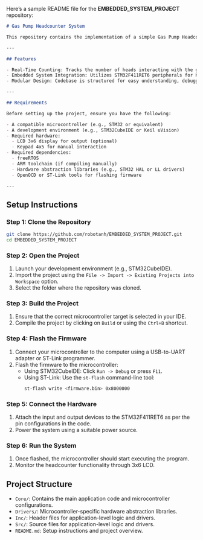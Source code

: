 Here’s a sample README file for the **EMBEDDED_SYSTEM_PROJECT** repository:

```markdown
# Gas Pump Headcounter System

This repository contains the implementation of a simple Gas Pump Headcounter System, developed as part of an Embedded System Project. 

---

## Features

- Real-Time Counting: Tracks the number of heads interacting with the gas pump.
- Embedded System Integration: Utilizes STM32F411RET6 peripherals for KEYPAD and LCD.
- Modular Design: Codebase is structured for easy understanding, debugging, and maintenance.

---

## Requirements

Before setting up the project, ensure you have the following:

- A compatible microcontroller (e.g., STM32 or equivalent)
- A development environment (e.g., STM32CubeIDE or Keil uVision)
- Required hardware:
  - LCD 3x6 display for output (optional)
  - Keypad 4x5 for manual interaction
- Required dependencies:
  - freeRTOS
  - ARM toolchain (if compiling manually)
  - Hardware abstraction libraries (e.g., STM32 HAL or LL drivers)
  - OpenOCD or ST-Link tools for flashing firmware

---
```

## Setup Instructions

### Step 1: Clone the Repository

```bash
git clone https://github.com/robotanh/EMBEDDED_SYSTEM_PROJECT.git
cd EMBEDDED_SYSTEM_PROJECT
```

### Step 2: Open the Project

1. Launch your development environment (e.g., STM32CubeIDE).
2. Import the project using the `File -> Import -> Existing Projects into Workspace` option.
3. Select the folder where the repository was cloned.

### Step 3: Build the Project

1. Ensure that the correct microcontroller target is selected in your IDE.
2. Compile the project by clicking on `Build` or using the `Ctrl+B` shortcut.

### Step 4: Flash the Firmware

1. Connect your microcontroller to the computer using a USB-to-UART adapter or ST-Link programmer.
2. Flash the firmware to the microcontroller:
   - Using STM32CubeIDE: Click `Run -> Debug` or press `F11`.
   - Using ST-Link: Use the `st-flash` command-line tool:
     ```bash
     st-flash write <firmware.bin> 0x8000000
     ```

### Step 5: Connect the Hardware

1. Attach the input and output devices to the STM32F411RET6 as per the pin configurations in the code.
2. Power the system using a suitable power source.

### Step 6: Run the System

1. Once flashed, the microcontroller should start executing the program.
2. Monitor the headcounter functionality through 3x6 LCD.


## Project Structure

- `Core/`: Contains the main application code and microcontroller configurations.
- `Drivers/`: Microcontroller-specific hardware abstraction libraries.
- `Inc/`: Header files for application-level logic and drivers.
- `Src/`: Source files for application-level logic and drivers.
- `README.md`: Setup instructions and project overview.
